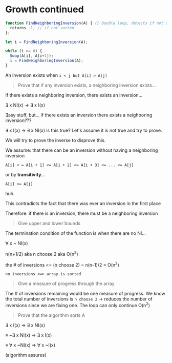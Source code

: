 # Growth continued

```javascript
function FindNeighboringInversion(A) { // Double loop, detects if not sorted.
  returns -1; // if not sorted
};

let i = FindNeighboringInversion(A);

while (i >= 0) {
  Swap(A[i], A[i+1]);
  i = FindNeighboringInversion(A);
}
```

An inversion exists when `i < j but A[i] > A[j]`

> Prove that if any inversion exists, a neighboring inversion exists...

If there exists a neighboring inversion, there exists an inversion...

&exist; x NI(x) -> &exist; x I(x)

&exist;asy stuff, but... if there exists an inversion there exists a neighboring
inversion???

&exist; x I(x) -> &exist; x NI(x) is this true? Let's assume it is not true and try to prove.

We will try to prove the inverse to disprove this.

We assume: that there can be an inversion without having a neighboring inversion

`A[i] < = A[i + 1] <= A[i + 2] <= A[i + 3] <= ... <= A[j]`

or by **transitivity**...

`A[i] <= A[j]`

huh.

This contradicts the fact that there was ever an inversion in the first place

Therefore: if there is an inversion, there must be a neighboring inversion

> Give upper and lower bounds

The termination condition of the function is when there are no NI...

&forall; x ~ NI(x)

n(n+1/2) aka n choose 2 aka O(n<sup>2</sup>)

the # of inversions <= (n choose 2) = n(n-1)/2 = O(n<sup>2</sup>)

`no inversions <=> array is sorted`

> Give a measure of progress through the array

The # of inversions remaining would be one measure of progress. We know the
total number of inversions is `n choose 2` -> reduces the number of inversions
since we are fixing one. The loop can only continue O(n<sup>2</sup>)

> Prove that the algorithm sorts A


&exist; x I(x) => &exist; x NI(x)

&equiv; ~&exist; x NI(x) => &exist; x I(x)

&equiv; &forall; x ~NI(x) => &forall; x ~I(x)

(algorithm assures)






